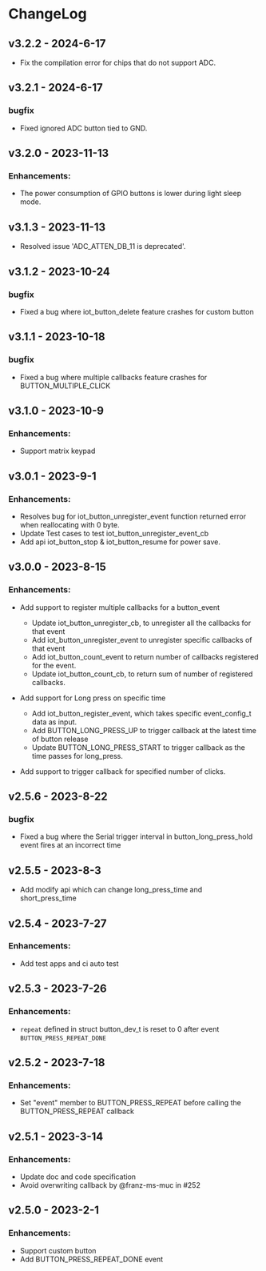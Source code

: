 # ChangeLog

## v3.2.2 - 2024-6-17

* Fix the compilation error for chips that do not support ADC.

## v3.2.1 - 2024-6-17

### bugfix

- Fixed ignored ADC button tied to GND.

## v3.2.0 - 2023-11-13

### Enhancements:

* The power consumption of GPIO buttons is lower during light sleep mode.

## v3.1.3 - 2023-11-13

* Resolved issue 'ADC_ATTEN_DB_11 is deprecated'.

## v3.1.2 - 2023-10-24

### bugfix

* Fixed a bug where iot_button_delete feature crashes for custom button

## v3.1.1 - 2023-10-18

### bugfix

* Fixed a bug where multiple callbacks feature crashes for BUTTON_MULTIPLE_CLICK

## v3.1.0 - 2023-10-9

### Enhancements:

* Support matrix keypad

## v3.0.1 - 2023-9-1

### Enhancements:

* Resolves bug for iot_button_unregister_event function returned error when reallocating with 0 byte.
* Update Test cases to test iot_button_unregister_event_cb
* Add api iot_button_stop & iot_button_resume for power save.

## v3.0.0 - 2023-8-15

### Enhancements:

* Add support to register multiple callbacks for a button_event

    * Update iot_button_unregister_cb, to unregister all the callbacks for that event
    * Add iot_button_unregister_event to unregister specific callbacks of that event
    * Add iot_button_count_event to return number of callbacks registered for the event.
    * Update iot_button_count_cb, to return sum of number of registered callbacks.

* Add support for Long press on specific time

    * Add iot_button_register_event, which takes specific event_config_t data as input.
    * Add BUTTON_LONG_PRESS_UP to trigger callback at the latest time of button release
    * Update BUTTON_LONG_PRESS_START to trigger callback as the time passes for long_press.

* Add support to trigger callback for specified number of clicks.

## v2.5.6 - 2023-8-22

### bugfix

* Fixed a bug where the Serial trigger interval in button_long_press_hold event fires at an incorrect time

## v2.5.5 - 2023-8-3

* Add modify api which can change long_press_time and short_press_time

## v2.5.4 - 2023-7-27

### Enhancements:

* Add test apps and ci auto test

## v2.5.3 - 2023-7-26

### Enhancements:

* `repeat` defined in struct button_dev_t is reset to 0 after event `BUTTON_PRESS_REPEAT_DONE`

## v2.5.2 - 2023-7-18

### Enhancements:

* Set "event" member to BUTTON_PRESS_REPEAT before calling the BUTTON_PRESS_REPEAT callback

## v2.5.1 - 2023-3-14

### Enhancements:

* Update doc and code specification
* Avoid overwriting callback by @franz-ms-muc in #252

## v2.5.0 - 2023-2-1

### Enhancements:

* Support custom button
* Add BUTTON_PRESS_REPEAT_DONE event

